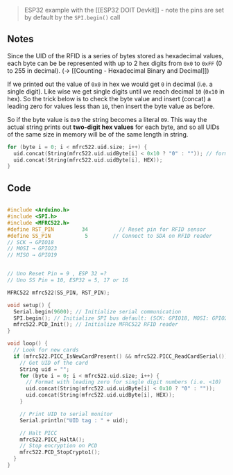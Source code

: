> ESP32 example with the [[ESP32 DOIT Devkit]] - note the pins are set by default by the `SPI.begin()` call

## Notes

Since the UID of the RFID is a series of bytes stored as hexadecimal values, each byte can be be represented with up to 2 hex digits from `0x0` to `0xFF` (0 to 255 in decimal). (→ [[Counting - Hexadecimal Binary and Decimal]])

If we printed out the value of `0x0` in hex we would get `0` in decimal (i.e. a single digit). Like wise we get single digits until we reach decimal `10` (`0x10` in hex). So the trick below is to check the byte value and insert (concat) a leading zero for values less than `10`, then insert the byte value as before.

So if the byte value is `0x9`  the string becomes a literal `09`. This way the actual string prints out **two-digit hex values** for each byte, and so all UIDs of the same size in memory will be of the same length in string.

```cpp
for (byte i = 0; i < mfrc522.uid.size; i++) {
  uid.concat(String(mfrc522.uid.uidByte[i] < 0x10 ? "0" : "")); // formatting for 
  uid.concat(String(mfrc522.uid.uidByte[i], HEX));
}
```


## Code 

```cpp

#include <Arduino.h>
#include <SPI.h>
#include <MFRC522.h>
#define RST_PIN         34          // Reset pin for RFID sensor
#define SS_PIN           5        // Connect to SDA on RFID reader
// SCK → GPIO18
// MOSI → GPIO23
// MISO → GPIO19


// Uno Reset Pin = 9 , ESP 32 =? 
// Uno SS Pin = 10, ESP32 = 5, 17 or 16

MFRC522 mfrc522(SS_PIN, RST_PIN);

void setup() {
  Serial.begin(9600); // Initialize serial communication
  SPI.begin(); // Initialize SPI bus default: (SCK: GPIO18, MOSI: GPIO23, MISO: GPIO19).
  mfrc522.PCD_Init(); // Initialize MFRC522 RFID reader
}

void loop() {
  // Look for new cards
  if (mfrc522.PICC_IsNewCardPresent() && mfrc522.PICC_ReadCardSerial()) {
    // Get UID of the card
    String uid = "";
    for (byte i = 0; i < mfrc522.uid.size; i++) {
      // Format with leading zero for single digit numbers (i.e. <10)  e.g. 0x9 → '09'
      uid.concat(String(mfrc522.uid.uidByte[i] < 0x10 ? "0" : "")); 
      uid.concat(String(mfrc522.uid.uidByte[i], HEX));
    }

    // Print UID to serial monitor
    Serial.println("UID tag : " + uid);

    // Halt PICC
    mfrc522.PICC_HaltA();
    // Stop encryption on PCD
    mfrc522.PCD_StopCrypto1();
  }
}
```